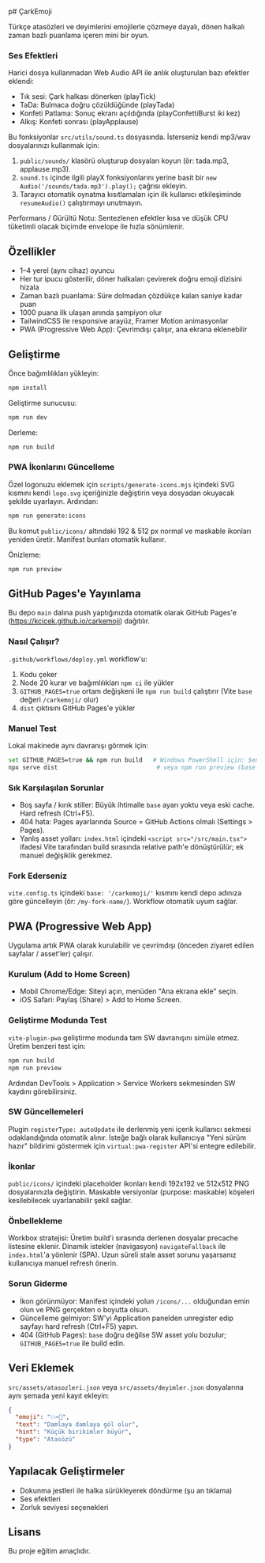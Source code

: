 p# ÇarkEmoji

Türkçe atasözleri ve deyimlerini emojilerle çözmeye dayalı, dönen halkalı zaman bazlı puanlama içeren mini bir oyun.

### Ses Efektleri
Harici dosya kullanmadan Web Audio API ile anlık oluşturulan bazı efektler eklendi:

- Tık sesi: Çark halkası dönerken (playTick)
- TaDa: Bulmaca doğru çözüldüğünde (playTada)
- Konfeti Patlama: Sonuç ekranı açıldığında (playConfettiBurst iki kez)
- Alkış: Konfeti sonrası (playApplause)

Bu fonksiyonlar `src/utils/sound.ts` dosyasında. İsterseniz kendi mp3/wav dosyalarınızı kullanmak için:
1. `public/sounds/` klasörü oluşturup dosyaları koyun (ör: tada.mp3, applause.mp3).
2. `sound.ts` içinde ilgili playX fonksiyonlarını yerine basit bir `new Audio('/sounds/tada.mp3').play();` çağrısı ekleyin.
3. Tarayıcı otomatik oynatma kısıtlamaları için ilk kullanıcı etkileşiminde `resumeAudio()` çalıştırmayı unutmayın.

Performans / Gürültü Notu: Sentezlenen efektler kısa ve düşük CPU tüketimli olacak biçimde envelope ile hızla sönümlenir.

## Özellikler
- 1–4 yerel (aynı cihaz) oyuncu
- Her tur ipucu gösterilir, döner halkaları çevirerek doğru emoji dizisini hizala
- Zaman bazlı puanlama: Süre dolmadan çözdükçe kalan saniye kadar puan
- 1000 puana ilk ulaşan anında şampiyon olur
- TailwindCSS ile responsive arayüz, Framer Motion animasyonlar
- PWA (Progressive Web App): Çevrimdışı çalışır, ana ekrana eklenebilir

## Geliştirme

Önce bağımlılıkları yükleyin:

```bash
npm install
```

Geliştirme sunucusu:
```bash
npm run dev
```

Derleme:
```bash
npm run build
```

### PWA İkonlarını Güncelleme
Özel logonuzu eklemek için `scripts/generate-icons.mjs` içindeki SVG kısmını kendi `logo.svg` içeriğinizle değiştirin veya dosyadan okuyacak şekilde uyarlayın. Ardından:
```bash
npm run generate:icons
```
Bu komut `public/icons/` altındaki 192 & 512 px normal ve maskable ikonları yeniden üretir. Manifest bunları otomatik kullanır.

Önizleme:
```bash
npm run preview
```

## GitHub Pages'e Yayınlama
Bu depo `main` dalına push yaptığınızda otomatik olarak GitHub Pages'e (https://kcicek.github.io/carkemoji) dağıtılır.

### Nasıl Çalışır?
`.github/workflows/deploy.yml` workflow'u:
1. Kodu çeker
2. Node 20 kurar ve bağımlılıkları `npm ci` ile yükler
3. `GITHUB_PAGES=true` ortam değişkeni ile `npm run build` çalıştırır (Vite `base` değeri `/carkemoji/` olur)
4. `dist` çıktısını GitHub Pages'e yükler

### Manuel Test
Lokal makinede aynı davranışı görmek için:
```bash
set GITHUB_PAGES=true && npm run build   # Windows PowerShell için: $env:GITHUB_PAGES='true'; npm run build
npx serve dist                            # veya npm run preview (base etkisini görmezseniz 'serve' tercih edin)
```

### Sık Karşılaşılan Sorunlar
- Boş sayfa / kırık stiller: Büyük ihtimalle `base` ayarı yoktu veya eski cache. Hard refresh (Ctrl+F5).
- 404 hata: Pages ayarlarında Source = GitHub Actions olmalı (Settings > Pages).
- Yanlış asset yolları: `index.html` içindeki `<script src="/src/main.tsx">` ifadesi Vite tarafından build sırasında relative path'e dönüştürülür; ek manuel değişiklik gerekmez.

### Fork Ederseniz
`vite.config.ts` içindeki `base: '/carkemoji/'` kısmını kendi depo adınıza göre güncelleyin (ör: `/my-fork-name/`). Workflow otomatik uyum sağlar.

## PWA (Progressive Web App)
Uygulama artık PWA olarak kurulabilir ve çevrimdışı (önceden ziyaret edilen sayfalar / asset'ler) çalışır.

### Kurulum (Add to Home Screen)
- Mobil Chrome/Edge: Siteyi açın, menüden "Ana ekrana ekle" seçin.
- iOS Safari: Paylaş (Share) > Add to Home Screen.

### Geliştirme Modunda Test
`vite-plugin-pwa` geliştirme modunda tam SW davranışını simüle etmez. Üretim benzeri test için:
```bash
npm run build
npm run preview
```
Ardından DevTools > Application > Service Workers sekmesinden SW kaydını görebilirsiniz.

### SW Güncellemeleri
Plugin `registerType: autoUpdate` ile derlenmiş yeni içerik kullanıcı sekmesi odaklandığında otomatik alınır. İsteğe bağlı olarak kullanıcıya "Yeni sürüm hazır" bildirimi göstermek için `virtual:pwa-register` API'si entegre edilebilir.

### İkonlar
`public/icons/` içindeki placeholder ikonları kendi 192x192 ve 512x512 PNG dosyalarınızla değiştirin. Maskable versiyonlar (purpose: maskable) köşeleri kesilebilecek uyarlanabilir şekil sağlar.

### Önbellekleme
Workbox stratejisi: Üretim build'i sırasında derlenen dosyalar precache listesine eklenir. Dinamik istekler (navigasyon) `navigateFallback` ile `index.html`'a yönlenir (SPA). Uzun süreli stale asset sorunu yaşarsanız kullanıcıya manuel refresh önerin.

### Sorun Giderme
- İkon görünmüyor: Manifest içindeki yolun `/icons/...` olduğundan emin olun ve PNG gerçekten o boyutta olsun.
- Güncelleme gelmiyor: SW'yi Application panelden unregister edip sayfayı hard refresh (Ctrl+F5) yapın.
- 404 (GitHub Pages): `base` doğru değilse SW asset yolu bozulur; `GITHUB_PAGES=true` ile build edin.

## Veri Eklemek
`src/assets/atasozleri.json` veya `src/assets/deyimler.json` dosyalarına aynı şemada yeni kayıt ekleyin:
```json
{
  "emoji": "💧💧➡️🌊",
  "text": "Damlaya damlaya göl olur",
  "hint": "Küçük birikimler büyür",
  "type": "Atasözü"
}
```

## Yapılacak Geliştirmeler
- Dokunma jestleri ile halka sürükleyerek döndürme (şu an tıklama)
- Ses efektleri
- Zorluk seviyesi seçenekleri

## Lisans
Bu proje eğitim amaçlıdır.
